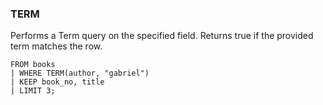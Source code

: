 <!--
This is generated by ESQL's AbstractFunctionTestCase. Do no edit it. See ../README.md for how to regenerate it.
-->

### TERM
Performs a Term query on the specified field. Returns true if the provided term matches the row.

```
FROM books 
| WHERE TERM(author, "gabriel")  
| KEEP book_no, title
| LIMIT 3;
```
